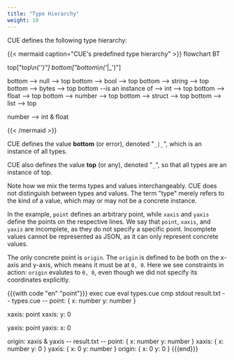 ```yaml
---
title: "Type Hierarchy"
weight: 10
---
```


CUE defines the following type hierarchy:

{{< mermaid caption="CUE's predefined type hierarchy" >}}
flowchart BT

top["top\n('_')"]
bottom["bottom\n('_|_')"]

bottom                     --> null   --> top
bottom                     --> bool   --> top
bottom                     --> string --> top
bottom                     --> bytes  --> top
bottom --is an instance of --> int    --> top
bottom                     --> float  --> top
bottom                     --> number --> top
bottom                     --> struct --> top
bottom                     --> list   --> top

number --> int & float

{{< /mermaid >}}

CUE defines the value **bottom** (or error),
denoted "`_|_`",
which is an instance of all types.

CUE also defines the value **top** (or any),
denoted "`_`",
so that all types are an instance of top.
<!-- ` vim syntax highlighting hack -->

Note how we mix the terms types and values interchangeably.
CUE does not distinguish between types and values.
The term "type" merely refers to the kind of a value,
which may or may not be a concrete instance.

In the example, `point` defines an arbitrary point, while `xaxis` and `yaxis`
define the points on the respective lines.
We say that `point`, `xaxis`, and `yaxis` are incomplete,
as they do not specify a specific point.
Incomplete values cannot be represented as JSON,
as it can only represent concrete values.

The only concrete point is `origin`.
The `origin` is defined to be both on the x-axis and y-axis, which means it
must be at `0, 0`.
Here we see constraints in action:
`origin` evalutes to `0, 0`, even though we did not specify its coordinates
explicitly.

{{{with code "en" "point"}}}
exec cue eval types.cue
cmp stdout result.txt
-- types.cue --
point: {
	x: number
	y: number
}

xaxis: point
xaxis: y: 0

yaxis: point
yaxis: x: 0

origin: xaxis & yaxis
-- result.txt --
point: {
    x: number
    y: number
}
xaxis: {
    x: number
    y: 0
}
yaxis: {
    x: 0
    y: number
}
origin: {
    x: 0
    y: 0
}
{{{end}}}
